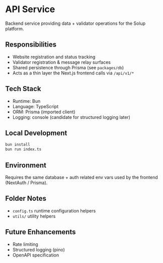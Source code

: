 # API Service

Backend service providing data + validator operations for the Solup platform.

## Responsibilities

- Website registration and status tracking
- Validator registration & message relay surfaces
- Shared persistence through Prisma (see `packages/db`)
- Acts as a thin layer the Next.js frontend calls via `/api/v1/*`

## Tech Stack

- Runtime: Bun
- Language: TypeScript
- ORM: Prisma (imported client)
- Logging: console (candidate for structured logging later)

## Local Development

```bash
bun install
bun run index.ts
```

## Environment

Requires the same database + auth related env vars used by the frontend (NextAuth / Prisma).

## Folder Notes

- `config.ts` runtime configuration helpers
- `utils/` utility helpers

## Future Enhancements

- Rate limiting
- Structured logging (pino)
- OpenAPI specification

